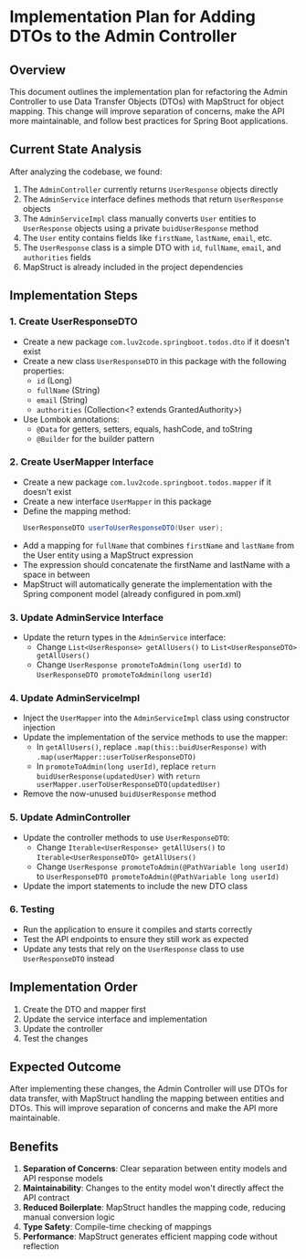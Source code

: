 # Implementation Plan for Adding DTOs to the Admin Controller

## Overview
This document outlines the implementation plan for refactoring the Admin Controller to use Data Transfer Objects (DTOs) with MapStruct for object mapping. This change will improve separation of concerns, make the API more maintainable, and follow best practices for Spring Boot applications.

## Current State Analysis
After analyzing the codebase, we found:

1. The `AdminController` currently returns `UserResponse` objects directly
2. The `AdminService` interface defines methods that return `UserResponse` objects
3. The `AdminServiceImpl` class manually converts `User` entities to `UserResponse` objects using a private `buidUserResponse` method
4. The `User` entity contains fields like `firstName`, `lastName`, `email`, etc.
5. The `UserResponse` class is a simple DTO with `id`, `fullName`, `email`, and `authorities` fields
6. MapStruct is already included in the project dependencies

## Implementation Steps

### 1. Create UserResponseDTO
- Create a new package `com.luv2code.springboot.todos.dto` if it doesn't exist
- Create a new class `UserResponseDTO` in this package with the following properties:
  - `id` (Long)
  - `fullName` (String)
  - `email` (String)
  - `authorities` (Collection<? extends GrantedAuthority>)
- Use Lombok annotations:
  - `@Data` for getters, setters, equals, hashCode, and toString
  - `@Builder` for the builder pattern

### 2. Create UserMapper Interface
- Create a new package `com.luv2code.springboot.todos.mapper` if it doesn't exist
- Create a new interface `UserMapper` in this package
- Define the mapping method:
  ```java
  UserResponseDTO userToUserResponseDTO(User user);
  ```
- Add a mapping for `fullName` that combines `firstName` and `lastName` from the User entity using a MapStruct expression
- The expression should concatenate the firstName and lastName with a space in between
- MapStruct will automatically generate the implementation with the Spring component model (already configured in pom.xml)

### 3. Update AdminService Interface
- Update the return types in the `AdminService` interface:
  - Change `List<UserResponse> getAllUsers()` to `List<UserResponseDTO> getAllUsers()`
  - Change `UserResponse promoteToAdmin(long userId)` to `UserResponseDTO promoteToAdmin(long userId)`

### 4. Update AdminServiceImpl
- Inject the `UserMapper` into the `AdminServiceImpl` class using constructor injection
- Update the implementation of the service methods to use the mapper:
  - In `getAllUsers()`, replace `.map(this::buidUserResponse)` with `.map(userMapper::userToUserResponseDTO)`
  - In `promoteToAdmin(long userId)`, replace `return buidUserResponse(updatedUser)` with `return userMapper.userToUserResponseDTO(updatedUser)`
- Remove the now-unused `buidUserResponse` method

### 5. Update AdminController
- Update the controller methods to use `UserResponseDTO`:
  - Change `Iterable<UserResponse> getAllUsers()` to `Iterable<UserResponseDTO> getAllUsers()`
  - Change `UserResponse promoteToAdmin(@PathVariable long userId)` to `UserResponseDTO promoteToAdmin(@PathVariable long userId)`
- Update the import statements to include the new DTO class

### 6. Testing
- Run the application to ensure it compiles and starts correctly
- Test the API endpoints to ensure they still work as expected
- Update any tests that rely on the `UserResponse` class to use `UserResponseDTO` instead

## Implementation Order
1. Create the DTO and mapper first
2. Update the service interface and implementation
3. Update the controller
4. Test the changes

## Expected Outcome
After implementing these changes, the Admin Controller will use DTOs for data transfer, with MapStruct handling the mapping between entities and DTOs. This will improve separation of concerns and make the API more maintainable.

## Benefits
1. **Separation of Concerns**: Clear separation between entity models and API response models
2. **Maintainability**: Changes to the entity model won't directly affect the API contract
3. **Reduced Boilerplate**: MapStruct handles the mapping code, reducing manual conversion logic
4. **Type Safety**: Compile-time checking of mappings
5. **Performance**: MapStruct generates efficient mapping code without reflection
